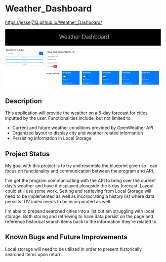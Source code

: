 # Weather_Dashboard

https://jessej713.github.io/Weather_Dashboard/

![Weather Dashboard Screenshot](/Weather_Dashboard.PNG?raw=true "Weather Dashboard")

## Description
This application will provide the weather on a 5-day forecast for cities inputted by the user. Functionalities include, but not limited to:

* Current and future weather conditions provided by OpenWeather API
* Organized layout to display city and weather related information
* Persisting information in Local Storage


## Project Status

My goal with this project is to try and resemble the blueprint given so I can focus on functionality and communication between the program and API. 

I've got the program communicating with the API to bring over the current day's weather and have it displayed alongside the 5 day forecast. Layout could still use some work. Setting and retrieving from Local Storage will need to be implemented as well as incorporating a history list where data persists. UV index needs to be incorporated as well. 

I'm able to prepend searched cities into a list but am struggling with local storage. Both storing and retrieving to have data persist on the page and reference historical search items back to the information they're related to.

## Known Bugs and Future Improvements

Local storage will need to be utilized in order to present historically searched items upon return.
